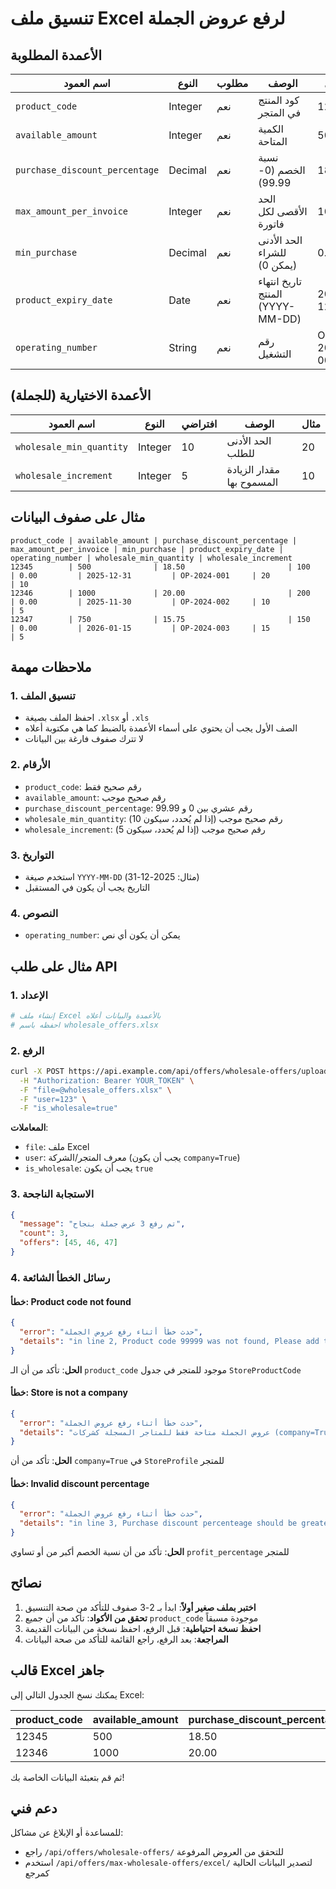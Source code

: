 # تنسيق ملف Excel لرفع عروض الجملة

## الأعمدة المطلوبة

| اسم العمود | النوع | مطلوب | الوصف | مثال |
|-----------|-------|-------|-------|------|
| `product_code` | Integer | نعم | كود المنتج في المتجر | 12345 |
| `available_amount` | Integer | نعم | الكمية المتاحة | 500 |
| `purchase_discount_percentage` | Decimal | نعم | نسبة الخصم (0-99.99) | 18.50 |
| `max_amount_per_invoice` | Integer | نعم | الحد الأقصى لكل فاتورة | 100 |
| `min_purchase` | Decimal | نعم | الحد الأدنى للشراء (يمكن 0) | 0.00 |
| `product_expiry_date` | Date | نعم | تاريخ انتهاء المنتج (YYYY-MM-DD) | 2025-12-31 |
| `operating_number` | String | نعم | رقم التشغيل | OP-2024-001 |

## الأعمدة الاختيارية (للجملة)

| اسم العمود | النوع | افتراضي | الوصف | مثال |
|-----------|-------|---------|-------|------|
| `wholesale_min_quantity` | Integer | 10 | الحد الأدنى للطلب | 20 |
| `wholesale_increment` | Integer | 5 | مقدار الزيادة المسموح بها | 10 |

## مثال على صفوف البيانات

```
product_code | available_amount | purchase_discount_percentage | max_amount_per_invoice | min_purchase | product_expiry_date | operating_number | wholesale_min_quantity | wholesale_increment
12345        | 500              | 18.50                       | 100                    | 0.00         | 2025-12-31         | OP-2024-001     | 20                     | 10
12346        | 1000             | 20.00                       | 200                    | 0.00         | 2025-11-30         | OP-2024-002     | 10                     | 5
12347        | 750              | 15.75                       | 150                    | 0.00         | 2026-01-15         | OP-2024-003     | 15                     | 5
```

## ملاحظات مهمة

### 1. تنسيق الملف
- احفظ الملف بصيغة `.xlsx` أو `.xls`
- الصف الأول يجب أن يحتوي على أسماء الأعمدة بالضبط كما هي مكتوبة أعلاه
- لا تترك صفوف فارغة بين البيانات

### 2. الأرقام
- `product_code`: رقم صحيح فقط
- `available_amount`: رقم صحيح موجب
- `purchase_discount_percentage`: رقم عشري بين 0 و 99.99
- `wholesale_min_quantity`: رقم صحيح موجب (إذا لم يُحدد، سيكون 10)
- `wholesale_increment`: رقم صحيح موجب (إذا لم يُحدد، سيكون 5)

### 3. التواريخ
- استخدم صيغة `YYYY-MM-DD` (مثال: 2025-12-31)
- التاريخ يجب أن يكون في المستقبل

### 4. النصوص
- `operating_number`: يمكن أن يكون أي نص

## مثال على طلب API

### 1. الإعداد
```bash
# إنشاء ملف Excel بالأعمدة والبيانات أعلاه
# احفظه باسم wholesale_offers.xlsx
```

### 2. الرفع
```bash
curl -X POST https://api.example.com/api/offers/wholesale-offers/upload/ \
  -H "Authorization: Bearer YOUR_TOKEN" \
  -F "file=@wholesale_offers.xlsx" \
  -F "user=123" \
  -F "is_wholesale=true"
```

**المعاملات**:
- `file`: ملف Excel
- `user`: معرف المتجر/الشركة (يجب أن يكون `company=True`)
- `is_wholesale`: يجب أن يكون `true`

### 3. الاستجابة الناجحة
```json
{
  "message": "تم رفع 3 عرض جملة بنجاح",
  "count": 3,
  "offers": [45, 46, 47]
}
```

### 4. رسائل الخطأ الشائعة

#### خطأ: Product code not found
```json
{
  "error": "حدث خطأ أثناء رفع عروض الجملة",
  "details": "in line 2, Product code 99999 was not found, Please add the Code first then try again."
}
```
**الحل**: تأكد من أن الـ `product_code` موجود للمتجر في جدول `StoreProductCode`

#### خطأ: Store is not a company
```json
{
  "error": "حدث خطأ أثناء رفع عروض الجملة",
  "details": "عروض الجملة متاحة فقط للمتاجر المسجلة كشركات (company=True)."
}
```
**الحل**: تأكد من أن `company=True` في `StoreProfile` للمتجر

#### خطأ: Invalid discount percentage
```json
{
  "error": "حدث خطأ أثناء رفع عروض الجملة",
  "details": "in line 3, Purchase discount percenteage should be greater than or equal to 12.00."
}
```
**الحل**: تأكد من أن نسبة الخصم أكبر من أو تساوي `profit_percentage` للمتجر

## نصائح

1. **اختبر بملف صغير أولاً**: ابدأ بـ 2-3 صفوف للتأكد من صحة التنسيق
2. **تحقق من الأكواد**: تأكد من أن جميع `product_code` موجودة مسبقاً
3. **احفظ نسخة احتياطية**: قبل الرفع، احفظ نسخة من البيانات القديمة
4. **المراجعة**: بعد الرفع، راجع القائمة للتأكد من صحة البيانات

## قالب Excel جاهز

يمكنك نسخ الجدول التالي إلى Excel:

| product_code | available_amount | purchase_discount_percentage | max_amount_per_invoice | min_purchase | product_expiry_date | operating_number | wholesale_min_quantity | wholesale_increment |
|--------------|------------------|------------------------------|------------------------|--------------|---------------------|------------------|------------------------|---------------------|
| 12345        | 500              | 18.50                        | 100                    | 0            | 2025-12-31          | OP-2024-001      | 20                     | 10                  |
| 12346        | 1000             | 20.00                        | 200                    | 0            | 2025-11-30          | OP-2024-002      | 10                     | 5                   |

ثم قم بتعبئة البيانات الخاصة بك!

## دعم فني

للمساعدة أو الإبلاغ عن مشاكل:
- راجع `/api/offers/wholesale-offers/` للتحقق من العروض المرفوعة
- استخدم `/api/offers/max-wholesale-offers/excel/` لتصدير البيانات الحالية كمرجع

